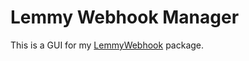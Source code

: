 # Lemmy Webhook Manager

This is a GUI for my [LemmyWebhook](https://github.com/RikudouSage/LemmyWebhook) package.

